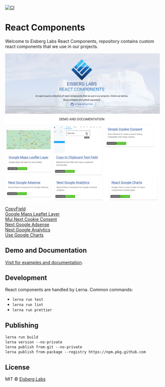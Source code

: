 [![CI](https://github.com/eisberg-labs/react-components/actions/workflows/ci.yml/badge.svg?branch=main)](https://github.com/eisberg-labs/react-components/actions/workflows/ci.yml)
# React Components

Welcome to Eisberg Labs React Components, 
repository contains custom react components that we use in our projects.

[![Landing](landing.png)](https://www.amarjanica/projects/react-components)

[CopyField](./packages/mui-copy-field)  
[Google Maps Leaflet Layer](./packages/google-maps-leaflet-tile-layer)  
[Mui Next Cookie Consent](./packages/mui-next-cookie-consent)  
[Next Google Adsense](./packages/next-google-adsense)  
[Next Google Analytics](./packages/next-google-analytics)  
[Use Google Charts](./packages/use-google-charts)    

## Demo and Documentation
[Visit for examples and documentation](https://www.amarjanica.com/projects/react-components).

## Development 

React components are handled by Lerna. Common commands:
- `lerna run test`
- `lerna run lint`
- `lerna run prettier`

## Publishing  

```
lerna run build
lerna version --no-private
lerna publish from-git --no-private
lerna publish from-package --registry https://npm.pkg.github.com
```

## License
MIT © [Eisberg Labs](http://www.eisberg-labs.com)
